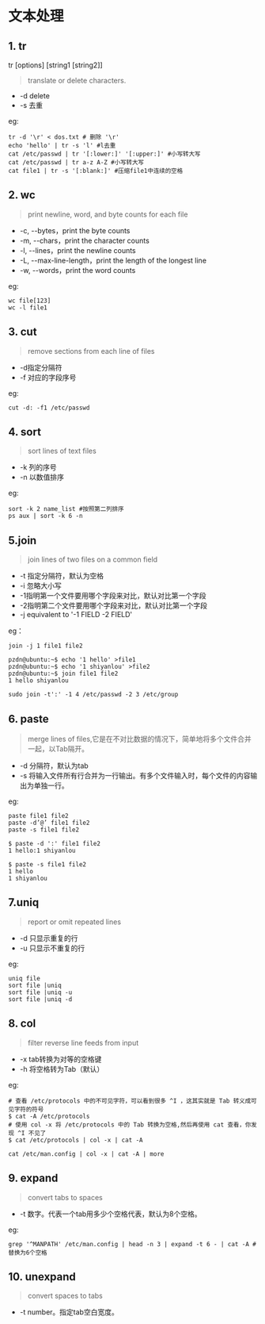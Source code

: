# 文本处理

## 1. tr

tr [options] [string1 [string2]]
>translate or delete characters.

- -d delete
- -s 去重

eg:
```
tr -d '\r' < dos.txt # 删除 '\r'
echo 'hello' | tr -s 'l' #l去重
cat /etc/passwd | tr '[:lower:]' '[:upper:]' #小写转大写
cat /etc/passwd | tr a-z A-Z #小写转大写
cat file1 | tr -s '[:blank:]' #压缩file1中连续的空格
```

## 2. wc

>print newline, word, and byte counts for each file

- -c, --bytes，print the byte counts
- -m, --chars，print the character counts
- -l, --lines，print the newline counts
- -L, --max-line-length，print the length of the longest line
- -w, --words，print the word counts

eg:
```
wc file[123]
wc -l file1
```

## 3. cut

> remove sections from each line of files

- -d指定分隔符
- -f 对应的字段序号

eg:
```
cut -d: -f1 /etc/passwd
```
## 4. sort

> sort lines of text files

- -k 列的序号
- -n 以数值排序

eg:
```
sort -k 2 name_list #按照第二列排序
ps aux | sort -k 6 -n
```

## 5.join

>join lines of two files on a common field

- -t 指定分隔符，默认为空格 
- -i 忽略大小写
- -1指明第一个文件要用哪个字段来对比，默认对比第一个字段
- -2指明第二个文件要用哪个字段来对比，默认对比第一个字段
- -j equivalent to '-1 FIELD -2 FIELD'

eg：
```
join -j 1 file1 file2

pzdn@ubuntu:~$ echo '1 hello' >file1
pzdn@ubuntu:~$ echo '1 shiyanlou' >file2
pzdn@ubuntu:~$ join file1 file2
1 hello shiyanlou

sudo join -t':' -1 4 /etc/passwd -2 3 /etc/group
```

## 6. paste

>merge lines of files,它是在不对比数据的情况下，简单地将多个文件合并一起，以Tab隔开。


- -d 分隔符，默认为tab
- -s 将输入文件所有行合并为一行输出。有多个文件输入时，每个文件的内容输出为单独一行。

eg:
```
paste file1 file2
paste -d’@’ file1 file2 
paste -s file1 file2

$ paste -d ':' file1 file2
1 hello:1 shiyanlou

$ paste -s file1 file2
1 hello
1 shiyanlou

```

## 7.uniq
>report or omit repeated lines


- -d 只显示重复的行
- -u 只显示不重复的行


eg:
```
uniq file
sort file |uniq
sort file |uniq -u
sort file |uniq -d
```

## 8. col
>filter reverse line feeds from input

- -x tab转换为对等的空格键
- -h 将空格转为Tab（默认）


eg:
```
# 查看 /etc/protocols 中的不可见字符，可以看到很多 ^I ，这其实就是 Tab 转义成可见字符的符号
$ cat -A /etc/protocols
# 使用 col -x 将 /etc/protocols 中的 Tab 转换为空格,然后再使用 cat 查看，你发现 ^I 不见了
$ cat /etc/protocols | col -x | cat -A

cat /etc/man.config | col -x | cat -A | more
```

## 9. expand
>convert tabs to spaces
- -t 数字。代表一个tab用多少个空格代表，默认为8个空格。


eg:
```
grep '^MANPATH' /etc/man.config | head -n 3 | expand -t 6 - | cat -A #替换为6个空格
```

## 10. unexpand
>convert spaces to tabs


- -t number。指定tab空白宽度。
